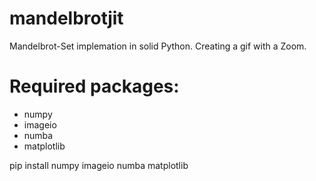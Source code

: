 # mandelbrotjit
Mandelbrot-Set implemation in solid Python. Creating a gif with a Zoom.

# Required packages:
- numpy
- imageio
- numba
- matplotlib

pip install numpy imageio numba matplotlib

